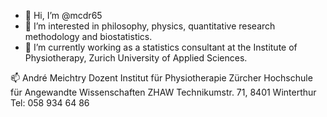- 👋 Hi, I’m @mcdr65
- 👀 I’m interested in philosophy, physics, quantitative research methodology and biostatistics.
- 🌱 I’m currently working as a statistics consultant at the Institute of Physiotherapy, Zurich University of
Applied Sciences. 

📫 André Meichtry
Dozent Institut für Physiotherapie
Zürcher Hochschule für Angewandte Wissenschaften ZHAW
Technikumstr. 71, 8401 Winterthur
Tel: 058 934 64 86


<!---
mcdr65/mcdr65 is a ✨ special ✨ repository because its `README.md` (this file) appears on your GitHub profile.
You can click the Preview link to take a look at your changes.
--->
